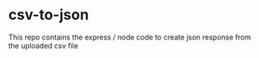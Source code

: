 # csv-to-json
This repo contains the express / node code to create json response from the uploaded csv file
